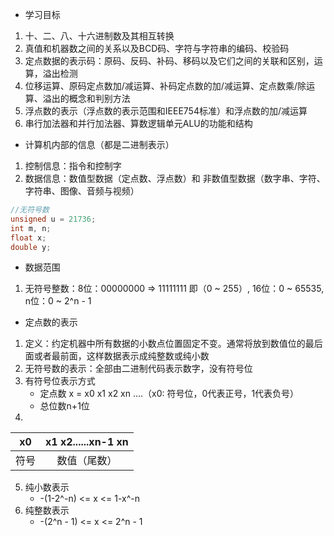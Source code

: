 - 学习目标
1. 十、二、八、十六进制数及其相互转换
2. 真值和机器数之间的关系以及BCD码、字符与字符串的编码、校验码
3. 定点数据的表示码：原码、反码、补码、移码以及它们之间的关联和区别，运算，溢出检测
4. 位移运算、原码定点数加/减运算、补码定点数的加/减运算、定点数乘/除运算、溢出的概念和判别方法
5. 浮点数的表示（浮点数的表示范围和IEEE754标准）和浮点数的加/减运算
6. 串行加法器和并行加法器、算数逻辑单元ALU的功能和结构

- 计算机内部的信息（都是二进制表示）
1. 控制信息：指令和控制字
2. 数据信息：数值型数据（定点数、浮点数）和 非数值型数据（数字串、字符、字符串、图像、音频与视频）
```c
//无符号数
unsigned u = 21736;
int m, n;
float x;
double y;
```
- 数据范围
1. 无符号整数：8位：00000000 => 11111111 即（0 ~ 255）, 16位：0 ~ 65535, n位：0 ~ 2^n - 1

- 定点数的表示
1. 定义：约定机器中所有数据的小数点位置固定不变。通常将放到数值位的最后面或者最前面，这样数据表示成纯整数或纯小数
2. 无符号数的表示：全部由二进制代码表示数字，没有符号位
3. 有符号位表示方式
    + 定点数 x = x0 x1 x2 xn ....（x0: 符号位，0代表正号，1代表负号）
    + 总位数n+1位
4. 
|  x0  | x1 x2......xn-1 xn |
| :--: | :----------------: |
| 符号 |    数值（尾数）    |
5. 纯小数表示
    + -(1-2^-n) <= x <= 1-x^-n
6. 纯整数表示
    + -(2^n - 1) <= x <= 2^n - 1
